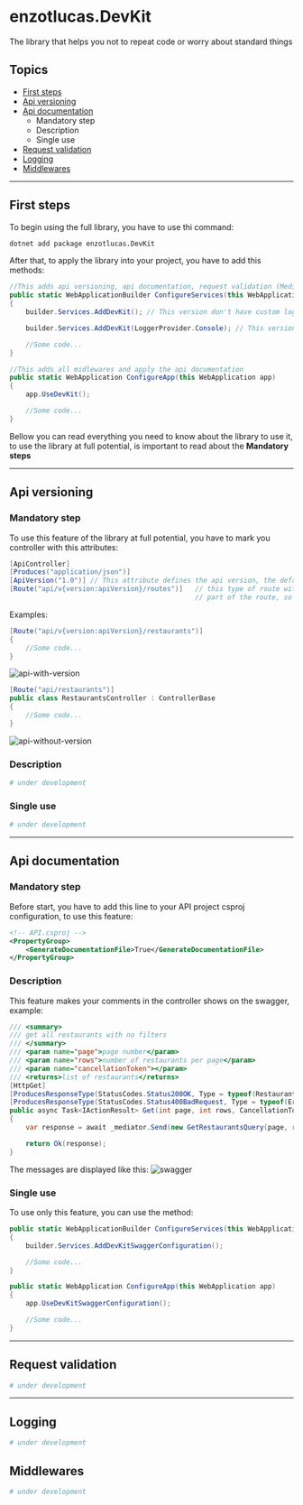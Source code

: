 # enzotlucas.DevKit

The library that helps you not to repeat code or worry about standard things

## Topics
- [First steps](#first-steps)
- [Api versioning](#api-versioning)
- [Api documentation](#api-documentation)
    - Mandatory step
    - Description
    - Single use
- [Request validation](#request-validation)
- [Logging](#logging)
- [Middlewares](#middlewares)

----------------------------------------------------

## First steps

To begin using the full library, you have to use thi command:
```bash
dotnet add package enzotlucas.DevKit
```

After that, to apply the library into your project, you have to add this methods:
```csharp
//This adds api versioning, api documentation, request validation (MediatR) and custom logging (optional)
public static WebApplicationBuilder ConfigureServices(this WebApplicationBuilder builder)
{
    builder.Services.AddDevKit(); // This version don't have custom log managment

    builder.Services.AddDevKit(LoggerProvider.Console); // This version have custom log managment

    //Some code...
}

//This adds all midlewares and apply the api documentation
public static WebApplication ConfigureApp(this WebApplication app)
{
    app.UseDevKit();

    //Some code...
}
```
Bellow you can read everything you need to know about the library to use it, to use the library at full potential, is important to read about the **Mandatory steps**

--------------------------

## **Api versioning**

### Mandatory step
To use this feature of the library at full potential, you have to mark you controller with this attributes:
```csharp
[ApiController]
[Produces("application/json")]
[ApiVersion("1.0")] // This attribute defines the api version, the default of the library is one
[Route("api/v{version:apiVersion}/routes")]   // this type of route with the "v{version:apiVersion}" parameter makes the version
                                              // part of the route, so you don't need to pass as a parameter

```
Examples:

```csharp
[Route("api/v{version:apiVersion}/restaurants")]
{
    //Some code...
}
```
<img src="https://github.com/enzotlucas/enzotlucas-dotnet-devkit-lib/blob/main/imgs/api-with-version.png?raw=true" alt="api-with-version">    

```csharp
[Route("api/restaurants")] 
public class RestaurantsController : ControllerBase
{
    //Some code...
}
```
<img src="https://github.com/enzotlucas/enzotlucas-dotnet-devkit-lib/blob/main/imgs/api-without-version.png?raw=true" alt="api-without-version">    

### Description
```bash
# under development
```

### Single use
```bash
# under development
```

--------------------------

## **Api documentation**

### Mandatory step
Before start, you have to add this line to your API project csproj configuration, to use this feature:
```xml
<!-- API.csproj -->
<PropertyGroup>
	<GenerateDocumentationFile>True</GenerateDocumentationFile>
</PropertyGroup>
```

### Description

This feature makes your comments in the controller shows on the swagger, example:
```csharp
/// <summary>
/// get all restaurants with no filters 
/// </summary>
/// <param name="page">page number</param>
/// <param name="rows">number of restaurants per page</param>
/// <param name="cancellationToken"></param>
/// <returns>list of restaurants</returns>
[HttpGet]
[ProducesResponseType(StatusCodes.Status200OK, Type = typeof(RestaurantViewModel[]))]
[ProducesResponseType(StatusCodes.Status400BadRequest, Type = typeof(ErrorResponseViewModel))]
public async Task<IActionResult> Get(int page, int rows, CancellationToken cancellationToken)
{
    var response = await _mediator.Send(new GetRestaurantsQuery(page, rows, Request.GetCorrelationId()), cancellationToken);

    return Ok(response);
}
```
The messages are displayed like this:
<img src="https://github.com/enzotlucas/enzotlucas-dotnet-devkit-lib/blob/main/imgs/swagger.png?raw=true" alt="swagger">    

### Single use
To use only this feature, you can use the method:
```csharp
public static WebApplicationBuilder ConfigureServices(this WebApplicationBuilder builder)
{
    builder.Services.AddDevKitSwaggerConfiguration();

    //Some code...
}

public static WebApplication ConfigureApp(this WebApplication app)
{
    app.UseDevKitSwaggerConfiguration();

    //Some code...
}
```

--------------------------

## **Request validation**
```bash
# under development
```

--------------------------

## **Logging**
```bash
# under development
```

## **Middlewares**
```bash
# under development
```